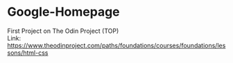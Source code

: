 # Google-Homepage

First Project on The Odin Project (TOP)</br>
Link: https://www.theodinproject.com/paths/foundations/courses/foundations/lessons/html-css


